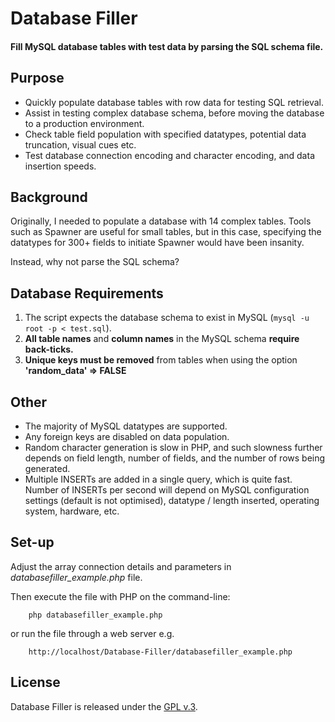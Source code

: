 
# Database Filler

#### Fill MySQL database tables with test data by parsing the SQL schema file.


## Purpose

+ Quickly populate database tables with row data for testing SQL retrieval.
+ Assist in testing complex database schema, before moving the database to a production environment.
+ Check table field population with specified datatypes, potential data truncation, visual cues etc.
+ Test database connection encoding and character encoding, and data insertion speeds.


## Background

Originally, I needed to populate a database with 14 complex tables. Tools such as Spawner are useful for small tables, but in this case, specifying the datatypes for 300+ fields to initiate Spawner would have been insanity.

Instead, why not parse the SQL schema?


## Database Requirements

1. The script expects the database schema to exist in MySQL (`mysql -u root -p < test.sql`).
2. **All table names** and **column names** in the MySQL schema **require back-ticks.**
3. **Unique keys must be removed** from tables when using the option **'random_data' => FALSE**


## Other

+ The majority of MySQL datatypes are supported.
+ Any foreign keys are disabled on data population.
+ Random character generation is slow in PHP, and such slowness further depends on field length, number of fields, and the number of rows being generated.
+ Multiple INSERTs are added in a single query, which is quite fast. Number of INSERTs per second will depend on MySQL configuration settings (default is not optimised), datatype / length inserted, operating system, hardware, etc.


## Set-up

Adjust the array connection details and parameters in *databasefiller_example.php* file.

Then execute the file with PHP on the command-line:

        php databasefiller_example.php

or run the file through a web server e.g.

        http://localhost/Database-Filler/databasefiller_example.php


## License

Database Filler is released under the [GPL v.3](https://www.gnu.org/licenses/gpl-3.0.html).
